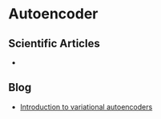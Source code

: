 
# Autoencoder

## Scientific Articles
-
## Blog
- [Introduction to variational autoencoders](https://jxmo.io/posts/variational-autoencoders)

